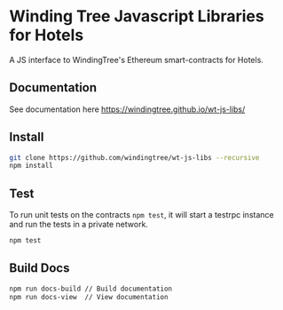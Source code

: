 # Winding Tree Javascript Libraries for Hotels

A JS interface to WindingTree's Ethereum smart-contracts for Hotels.

## Documentation

See documentation here https://windingtree.github.io/wt-js-libs/

## Install

```sh
git clone https://github.com/windingtree/wt-js-libs --recursive
npm install
```

## Test

To run unit tests on the contracts `npm test`, it will start a testrpc instance and run the tests in a private network.

```sh
npm test
```

## Build Docs

```sh
npm run docs-build // Build documentation
npm run docs-view  // View documentation
```


